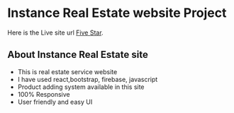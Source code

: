 # Instance Real Estate website Project

Here is the Live site url [Five Star](https://five-star-663bc.web.app/).

## About Instance Real Estate site
- This is real estate service website
- I have used react,bootstrap, firebase, javascript
- Product adding system available in this site
- 100% Responsive
- User friendly and easy UI
